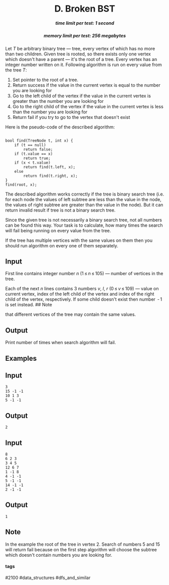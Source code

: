 <h1 style='text-align: center;'> D. Broken BST</h1>

<h5 style='text-align: center;'>time limit per test: 1 second</h5>
<h5 style='text-align: center;'>memory limit per test: 256 megabytes</h5>

Let *T* be arbitrary binary tree — tree, every vertex of which has no more than two children. Given tree is rooted, so there exists only one vertex which doesn't have a parent — it's the root of a tree. Every vertex has an integer number written on it. Following algorithm is run on every value from the tree *T*:

1. Set pointer to the root of a tree.
2. Return success if the value in the current vertex is equal to the number you are looking for
3. Go to the left child of the vertex if the value in the current vertex is greater than the number you are looking for
4. Go to the right child of the vertex if the value in the current vertex is less than the number you are looking for
5. Return fail if you try to go to the vertex that doesn't exist

Here is the pseudo-code of the described algorithm: 


```
  
bool find(TreeNode t, int x) {  
    if (t == null)  
        return false;  
    if (t.value == x)  
        return true;  
    if (x < t.value)  
        return find(t.left, x);  
    else  
        return find(t.right, x);  
}  
find(root, x);  

```
The described algorithm works correctly if the tree is binary search tree (i.e. for each node the values of left subtree are less than the value in the node, the values of right subtree are greater than the value in the node). But it can return invalid result if tree is not a binary search tree.

Since the given tree is not necessarily a binary search tree, not all numbers can be found this way. Your task is to calculate, how many times the search will fail being running on every value from the tree.

If the tree has multiple vertices with the same values on them then you should run algorithm on every one of them separately.

## Input

First line contains integer number *n* (1 ≤ *n* ≤ 105) — number of vertices in the tree.

Each of the next *n* lines contains 3 numbers *v*, *l*, *r* (0 ≤ *v* ≤ 109) — value on current vertex, index of the left child of the vertex and index of the right child of the vertex, respectively. If some child doesn't exist then number  - 1 is set instead. ## Note

 that different vertices of the tree may contain the same values.

## Output

Print number of times when search algorithm will fail.

## Examples

## Input


```
3  
15 -1 -1  
10 1 3  
5 -1 -1  

```
## Output


```
2  

```
## Input


```
8  
6 2 3  
3 4 5  
12 6 7  
1 -1 8  
4 -1 -1  
5 -1 -1  
14 -1 -1  
2 -1 -1  

```
## Output


```
1  

```
## Note

In the example the root of the tree in vertex 2. Search of numbers 5 and 15 will return fail because on the first step algorithm will choose the subtree which doesn't contain numbers you are looking for.



#### tags 

#2100 #data_structures #dfs_and_similar 